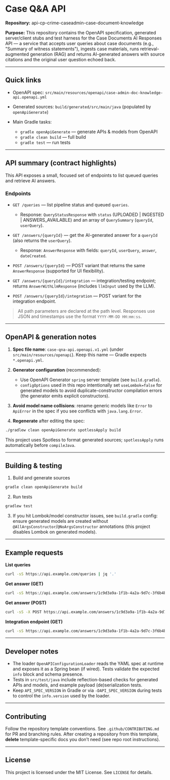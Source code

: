 # Case Q&A API 

**Repository:** api-cp-crime-caseadmin-case-document-knowledge

**Purpose:** This repository contains the OpenAPI specification, generated server/client stubs and test harness for the Case Documents AI Responses API — a service that accepts user queries about case documents (e.g., "Summary of witness statements"), ingests case materials, runs retrieval-augmented generation (RAG) and returns AI-generated answers with source citations and the original user question echoed back.

---

## Quick links

* OpenAPI spec: `src/main/resources/openapi/case-admin-doc-knowledge-api.openapi.yml`
* Generated sources: `build/generated/src/main/java` (populated by `openApiGenerate`)
* Main Gradle tasks:

    * `gradle openApiGenerate` — generate APIs & models from OpenAPI
    * `gradle clean build` — full build
    * `gradle test` — run tests

---

## API summary (contract highlights)

This API exposes a small, focused set of endpoints to list queued queries and retrieve AI answers.

### Endpoints

* `GET /queries` — list pipeline status and queued `queries`.

    * Response: `QueryStatusResponse` with `status` (UPLOADED | INGESTED | ANSWERS_AVAILABLE) and an array of `QuerySummary` (`queryId`, `userQuery`).

* `GET /answers/{queryId}` — get the AI-generated answer for a `queryId` (also returns the `userQuery`).

    * Response: `AnswerResponse` with fields: `queryId`, `userQuery`, `answer`, `dateCreated`.

* `POST /answers/{queryId}` — POST variant that returns the same `AnswerResponse` (supported for UI flexibility).

* `GET /answers/{queryId}/integration` — integration/testing endpoint; returns `AnswerWithLlmResponse` (includes `llmInput` used by the LLM).

* `POST /answers/{queryId}/integration` — POST variant for the integration endpoint.

> All path parameters are declared at the path level. Responses use JSON and timestamps use the format `YYYY-MM-DD HH:mm:ss`.

---

## OpenAPI & generation notes

1. **Spec file name**: `case-qna-api.openapi.v1.yml` (under `src/main/resources/openapi`). Keep this name — Gradle expects `*.openapi.yml`.

2. **Generator configuration** (recommended):

    * Use OpenAPI Generator `spring` server template (see `build.gradle`).
    * `configOptions` used in this repo intentionally set `useLombok=false` for generated models to avoid duplicate-constructor compilation errors (the generator emits explicit constructors).

3. **Avoid model name collisions**: rename generic models like `Error` to `ApiError` in the spec if you see conflicts with `java.lang.Error`.

4. **Regenerate** after editing the spec:

```bash
./gradlew clean openApiGenerate spotlessApply build
```

This project uses Spotless to format generated sources; `spotlessApply` runs automatically before `compileJava`.

---

## Building & testing

1. Build and generate sources

```bash
gradle clean openApiGenerate build
```

2. Run tests

```bash
gradlew test
```

3. If you hit Lombok/model constructor issues, see `build.gradle` config: ensure generated models are created without `@AllArgsConstructor`/`@NoArgsConstructor` annotations (this project disables Lombok on generated models).

---

## Example requests

**List queries**

```bash
curl -sS https://api.example.com/queries | jq '.'
```

**Get answer (GET)**

```bash
curl -sS https://api.example.com/answers/1c9d3a9a-1f1b-4a2a-9d7c-3f6b4b9d1f10 | jq '.'
```

**Get answer (POST)**

```bash
curl -sS -X POST https://api.example.com/answers/1c9d3a9a-1f1b-4a2a-9d7c-3f6b4b9d1f10 -H 'Content-Type: application/json' -d '{}' | jq '.'
```

**Integration endpoint (GET)**

```bash
curl -sS https://api.example.com/answers/1c9d3a9a-1f1b-4a2a-9d7c-3f6b4b9d1f10/integration | jq '.'
```

---

## Developer notes

* The loader `OpenAPIConfigurationLoader` reads the YAML spec at runtime and exposes it as a Spring bean (if wired). Tests validate the expected `info` block and schema presence.
* Tests in `src/test/java` include reflection-based checks for generated APIs and models, and example payload (de)serialization tests.
* Keep `API_SPEC_VERSION` in Gradle or via `-DAPI_SPEC_VERSION` during tests to control the `info.version` used by the loader.

---

## Contributing

Follow the repository template conventions. See `.github/CONTRIBUTING.md` for PR and branching rules. After creating a repository from this template, **delete** template-specific docs you don’t need (see repo root instructions).

---

## License

This project is licensed under the MIT License. See `LICENSE` for details.
